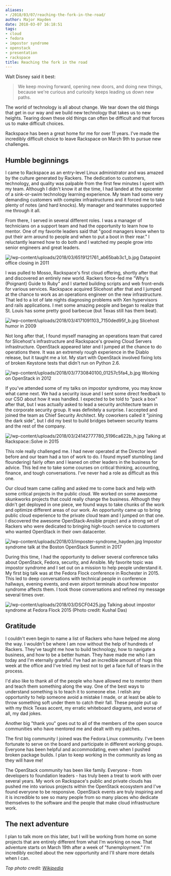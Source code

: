 ```yaml
---
aliases:
- /2018/03/07/reaching-the-fork-in-the-road/
author: Major Hayden
date: 2018-03-07 16:18:51
tags:
- cloud
- fedora
- impostor syndrome
- openstack
- presentation
- rackspace
title: Reaching the fork in the road
---
```


Walt Disney said it best:

> We keep moving forward, opening new doors, and doing new things, because we're curious and curiosity keeps leading us down new paths.

The world of technology is all about change. We tear down the old things that get in our way and we build new technology that takes us to new heights. Tearing down these old things can often be difficult and that forces us to make difficult choices.

Rackspace has been a great home for me for over 11 years. I've made the incredibly difficult choice to leave Rackspace on March 9th to pursue new challenges.

## Humble beginnings

I came to Rackspace as an entry-level Linux administrator and was amazed by the culture generated by Rackers. The dedication to customers, technology, and quality was palpable from the first few minutes I spent with my team. Although I didn't know it at the time, I had landed at the epicenter of a sink-or-swim technology learning experience. My team had some very demanding customers with complex infrastructures and it forced me to take plenty of notes (and hard knocks). My manager and teammates supported me through it all.

From there, I served in several different roles. I was a manager of technicians on a support team and had the opportunity to learn how to mentor. One of my favorite leaders said that "good managers know when to put their arm around to people and when to put a boot in their rear." I reluctantly learned how to do both and I watched my people grow into senior engineers and great leaders.

![/wp-content/uploads/2018/03/6519121761_ab65bab3c1_b.jpg](/wp-content/uploads/2018/03/6519121761_ab65bab3c1_b.jpg)
Datapoint office closing in 2011

I was pulled to Mosso, Rackspace's first cloud offering, shortly after that and discovered an entirely new world. Rackers force-fed me "Why's (Poignant) Guide to Ruby" and I started building scripts and web front-ends for various services. Rackspace acquired Slicehost after that and I jumped at the chance to work as an operations engineer on the new infrastructure. That led to a lot of late nights diagnosing problems with Xen hypervisors and rails applications. I met some amazing people and began to realize that St. Louis has some pretty good barbecue (but Texas still has them beat).

![/wp-content/uploads/2018/03/4171091103_7150ded95f_b.jpg](/wp-content/uploads/2018/03/4171091103_7150ded95f_b.jpg)
Slicehost humor in 2009

Not long after that, I found myself managing an operations team that cared for Slicehost's infrastructure and Rackspace's growing Cloud Servers infrastructure. OpenStack appeared later and I jumped at the chance to do operations there. It was an extremely rough experience in the Diablo release, but it taught me a lot. My start with OpenStack involved fixing lots of broken Keystone tests that didn't run on Python 2.6.

![/wp-content/uploads/2018/03/7730840100_01257c5fa4_b.jpg](/wp-content/uploads/2018/03/7730840100_01257c5fa4_b.jpg)
Working on OpenStack in 2012

If you've attended some of my talks on impostor syndrome, you may know what came next. We had a security issue and I sent some direct feedback to our CSO about how it was handled. I expected to be told to "pack a box" after that, but I was actually asked to lead a security architecture team in the corporate security group. It was definitely a surprise. I accepted and joined the team as Chief Security Architect. My coworkers called it "joining the dark side", but I did my best to build bridges between security teams and the rest of the company.

![/wp-content/uploads/2018/03/24142777780_5196ca622b_h.jpg](/wp-content/uploads/2018/03/24142777780_5196ca622b_h.jpg)
Talking at Rackspace::Solve in 2015

This role really challenged me. I had never operated at the Director level before and our team had a ton of work to do. I found myself stumbling (and floundering) fairly often and I leaned on other leaders in the business for advice. This led me to take some courses on critical thinking, accounting, finance, and tough conversations. I've never had a role as difficult as this one.

Our cloud team came calling and asked me to come back and help with some critical projects in the public cloud. We worked on some awesome skunkworks projects that could really change the business. Although they didn't get deployed in one piece, we found ways to take chunks of the work and optimize different areas of our work. An opportunity came up to bring public cloud experience to the private cloud team and I jumped on that one. I discovered the awesome OpenStack-Ansible project and a strong set of Rackers who were dedicated to bringing high-touch service to customers who wanted OpenStack in their own datacenter.

![/wp-content/uploads/2018/03/imposter-syndrome_hayden.jpg](/wp-content/uploads/2018/03/imposter-syndrome_hayden.jpg)
Impostor syndrome talk at the Boston OpenStack Summit in 2017

During this time, I had the opportunity to deliver several conference talks about OpenStack, Fedora, security, and Ansible. My favorite topic was impostor syndrome and I set out on a mission to help people understand it. My first big talk was at the Fedora Flock conference in Rochester in 2015. This led to deep conversations with technical people in conference hallways, evening events, and even airport terminals about how impostor syndrome affects them. I took those conversations and refined my message several times over.

![/wp-content/uploads/2018/03/DSCF0425.jpg](/wp-content/uploads/2018/03/DSCF0425.jpg)
Talking about impostor syndrome at Fedora Flock 2015 (Photo credit: Kushal Das)

## Gratitude

I couldn't even begin to name a list of Rackers who have helped me along the way. I wouldn't be where I am now without the help of hundreds of Rackers. They've taught me how to build technology, how to navigate a business, and how to be a better human. They have made me who I am today and I'm eternally grateful. I've had an incredible amount of hugs this week at the office and I've tried my best not to get a face full of tears in the process.

I'd also like to thank all of the people who have allowed me to mentor them and teach them something along the way. One of the best ways to understand something is to teach it to someone else. I relish any opportunity to help someone avoid a mistake I made, or at least be able to throw something soft under them to catch their fall. These people put up with my thick Texas accent, my erratic whiteboard diagrams, and worse of all, my dad jokes.

Another big "thank you" goes out to all of the members of the open source communities who have mentored me and dealt with my patches.

The first big community I joined was the Fedora Linux community. I've been fortunate to serve on the board and participate in different working groups. Everyone has been helpful and accommodating, even when I pushed broken package builds. I plan to keep working in the community as long as they will have me!

The OpenStack community has been like family. Everyone - from developers to foundation leaders - has truly been a treat to work with over several years. My work on Rackspace's public and private clouds has pushed me into various projects within the OpenStack ecosystem and I've found everyone to be responsive. OpenStack events are truly inspiring and it is incredible to see so many people from so many places who dedicate themselves to the software and the people that make cloud infrastructure work.

## The next adventure

I plan to talk more on this later, but I will be working from home on some projects that are entirely different from what I'm working on now. That adventure starts on March 19th after a week of "funemployment." I'm incredibly excited about the new opportunity and I'll share more details when I can.

_Top photo credit: [Wikipedia][2]_

 [1]: /wp-content/uploads/2018/03/1024px-Mountain_trail_in_Panachaiko_mountains_Greece.jpg
 [2]: https://commons.wikimedia.org/wiki/File:Mountain_trail_in_Panachaiko_mountains,_Greece.jpg
